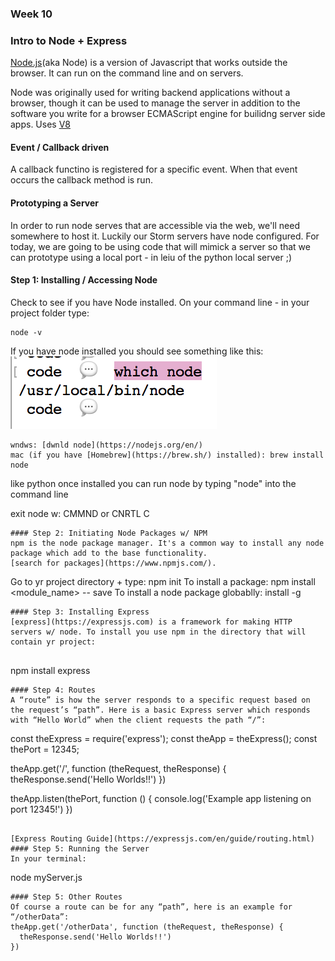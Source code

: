 
### Week 10
### Intro to Node + Express

[Node.js](https://nodejs.org/en/)(aka Node) is a version of Javascript that works outside the browser. It can run on the command line and on servers.

Node was originally used for writing backend applications without a browser, though it can be used to manage the server in addition to the software you write for a browser ECMAScript engine for builidng server side apps. Uses [V8](https://v8.dev/)

#### Event / Callback driven 
A callback functino is registered for a specific event. When that event occurs the callback method is run.

#### Prototyping a Server
In order to run node serves that are accessible via the web, we'll need somewhere to host it. Luckily our Storm servers have node configured. For today, we are going to be using code that will mimick a server so that we can prototype using a local port - in leiu of the python local server ;)


#### Step 1: Installing / Accessing Node
Check to see if you have Node installed. On your command line - in your project folder type:

```
node -v
```
If you have node installed you should see something like this:
![](imgs/step1.png)

```
wndws: [dwnld node](https://nodejs.org/en/)
mac (if you have [Homebrew](https://brew.sh/) installed): brew install node
```

like python once installed you can run node by typing "node" into the command line

exit node w: CMMND or CNRTL C
```
#### Step 2: Initiating Node Packages w/ NPM
npm is the node package manager. It's a common way to install any node package which add to the base functionality.  
[search for packages](https://www.npmjs.com/).
```
Go to yr project directory + type: npm init
To install a package: npm install <module_name> -- save
To install a node package globablly: install -g
```
#### Step 3: Installing Express
[express](https://expressjs.com) is a framework for making HTTP servers w/ node. To install you use npm in the directory that will contain yr project:
 
```
npm install express
```
#### Step 4: Routes
A “route” is how the server responds to a specific request based on the request’s “path”. Here is a basic Express server which responds with “Hello World” when the client requests the path “/”:
```
const theExpress = require('express');
const theApp = theExpress();
const thePort = 12345;

theApp.get('/', function (theRequest, theResponse) {
  theResponse.send('Hello Worlds!!')
})

theApp.listen(thePort, function () {
  console.log('Example app listening on port 12345!')
})
```

[Express Routing Guide](https://expressjs.com/en/guide/routing.html)
#### Step 5: Running the Server
In your terminal:
```
node myServer.js
```
#### Step 5: Other Routes
Of course a route can be for any “path”, here is an example for “/otherData”:
theApp.get('/otherData', function (theRequest, theResponse) {
  theResponse.send('Hello Worlds!!')
})
```
